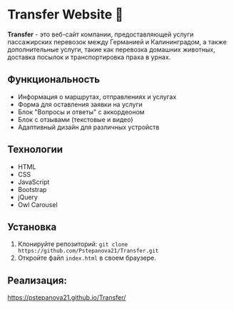 # Transfer Website 🚏

**Transfer** - это веб-сайт компании, предоставляющей услуги пассажирских перевозок между Германией и Калининградом, а также дополнительные услуги, такие как перевозка домашних животных, доставка посылок и транспортировка праха в урнах.

## Функциональность

- Информация о маршрутах, отправлениях и услугах
- Форма для оставления заявки на услуги
- Блок "Вопросы и ответы" с аккордеоном
- Блок с отзывами (текстовые и видео)
- Адаптивный дизайн для различных устройств

## Технологии

- HTML
- CSS
- JavaScript
- Bootstrap
- jQuery
- Owl Carousel

## Установка

1. Клонируйте репозиторий: `git clone https://github.com/Pstepanova21/Transfer.git`
2. Откройте файл `index.html` в своем браузере.

## Реализация:

https://pstepanova21.github.io/Transfer/
